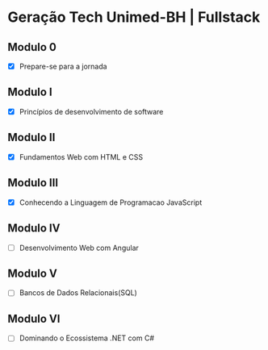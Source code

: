 # Geração Tech Unimed-BH | Fullstack

## Modulo 0

- [x] Prepare-se para a jornada


## Modulo I

- [x] Princípios de desenvolvimento de software

## Modulo II

- [x] Fundamentos Web com HTML e CSS

## Modulo III

- [x] Conhecendo a Linguagem de Programacao JavaScript

## Modulo IV

- [ ] Desenvolvimento Web com Angular

## Modulo V

- [ ] Bancos de Dados Relacionais(SQL)

## Modulo VI

- [ ] Dominando o Ecossistema .NET com C#




